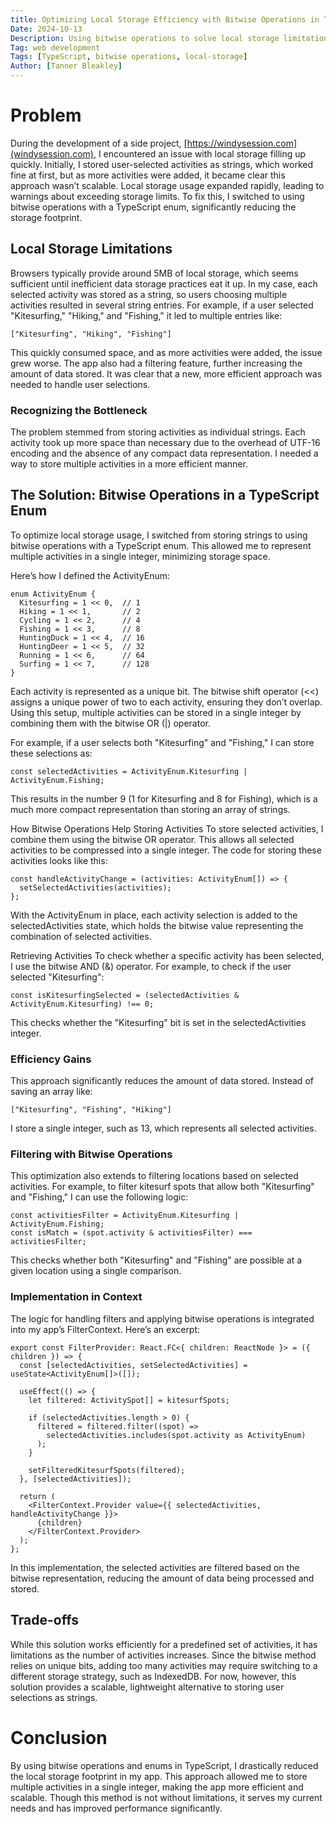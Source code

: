 ```yaml
---
title: Optimizing Local Storage Efficiency with Bitwise Operations in TypeScript Enum
Date: 2024-10-13
Description: Using bitwise operations to solve local storage limitations by compactly storing user-selected activities in a TypeScript application.
Tag: web development
Tags: [TypeScript, bitwise operations, local-storage]
Author: [Tanner Bleakley]
---
```


# Problem

During the development of a side project, [https://windysession.com](windysession.com), I encountered an issue with local storage filling up quickly. Initially, I stored user-selected activities as strings, which worked fine at first, but as more activities were added, it became clear this approach wasn’t scalable. Local storage usage expanded rapidly, leading to warnings about exceeding storage limits. To fix this, I switched to using bitwise operations with a TypeScript enum, significantly reducing the storage footprint.

## Local Storage Limitations

Browsers typically provide around 5MB of local storage, which seems sufficient until inefficient data storage practices eat it up. In my case, each selected activity was stored as a string, so users choosing multiple activities resulted in several string entries. For example, if a user selected "Kitesurfing," "Hiking," and "Fishing," it led to multiple entries like:

```TS
["Kitesurfing", "Hiking", "Fishing"]
```

This quickly consumed space, and as more activities were added, the issue grew worse. The app also had a filtering feature, further increasing the amount of data stored. It was clear that a new, more efficient approach was needed to handle user selections.

### Recognizing the Bottleneck

The problem stemmed from storing activities as individual strings. Each activity took up more space than necessary due to the overhead of UTF-16 encoding and the absence of any compact data representation. I needed a way to store multiple activities in a more efficient manner.

## The Solution: Bitwise Operations in a TypeScript Enum

To optimize local storage usage, I switched from storing strings to using bitwise operations with a TypeScript enum. This allowed me to represent multiple activities in a single integer, minimizing storage space.

Here’s how I defined the ActivityEnum:

```TS
enum ActivityEnum {
  Kitesurfing = 1 << 0,  // 1
  Hiking = 1 << 1,       // 2
  Cycling = 1 << 2,      // 4
  Fishing = 1 << 3,      // 8
  HuntingDuck = 1 << 4,  // 16
  HuntingDeer = 1 << 5,  // 32
  Running = 1 << 6,      // 64
  Surfing = 1 << 7,      // 128
}
```

Each activity is represented as a unique bit. The bitwise shift operator (<<) assigns a unique power of two to each activity, ensuring they don’t overlap. Using this setup, multiple activities can be stored in a single integer by combining them with the bitwise OR (|) operator.

For example, if a user selects both "Kitesurfing" and "Fishing," I can store these selections as:

```TS
const selectedActivities = ActivityEnum.Kitesurfing | ActivityEnum.Fishing;
```

This results in the number 9 (1 for Kitesurfing and 8 for Fishing), which is a much more compact representation than storing an array of strings.

How Bitwise Operations Help
Storing Activities
To store selected activities, I combine them using the bitwise OR operator. This allows all selected activities to be compressed into a single integer. The code for storing these activities looks like this:

```TS
const handleActivityChange = (activities: ActivityEnum[]) => {
  setSelectedActivities(activities);
};
```

With the ActivityEnum in place, each activity selection is added to the selectedActivities state, which holds the bitwise value representing the combination of selected activities.

Retrieving Activities
To check whether a specific activity has been selected, I use the bitwise AND (&) operator. For example, to check if the user selected "Kitesurfing":

```TS
const isKitesurfingSelected = (selectedActivities & ActivityEnum.Kitesurfing) !== 0;
```

This checks whether the "Kitesurfing" bit is set in the selectedActivities integer.

### Efficiency Gains

This approach significantly reduces the amount of data stored. Instead of saving an array like:

```TS
["Kitesurfing", "Fishing", "Hiking"]
```

I store a single integer, such as 13, which represents all selected activities.

### Filtering with Bitwise Operations

This optimization also extends to filtering locations based on selected activities. For example, to filter kitesurf spots that allow both "Kitesurfing" and "Fishing," I can use the following logic:

```TS
const activitiesFilter = ActivityEnum.Kitesurfing | ActivityEnum.Fishing;
const isMatch = (spot.activity & activitiesFilter) === activitiesFilter;
```

This checks whether both "Kitesurfing" and "Fishing" are possible at a given location using a single comparison.

### Implementation in Context

The logic for handling filters and applying bitwise operations is integrated into my app’s FilterContext. Here’s an excerpt:

```TSX
export const FilterProvider: React.FC<{ children: ReactNode }> = ({ children }) => {
  const [selectedActivities, setSelectedActivities] = useState<ActivityEnum[]>([]);

  useEffect(() => {
    let filtered: ActivitySpot[] = kitesurfSpots;

    if (selectedActivities.length > 0) {
      filtered = filtered.filter((spot) =>
        selectedActivities.includes(spot.activity as ActivityEnum)
      );
    }

    setFilteredKitesurfSpots(filtered);
  }, [selectedActivities]);

  return (
    <FilterContext.Provider value={{ selectedActivities, handleActivityChange }}>
      {children}
    </FilterContext.Provider>
  );
};
```

In this implementation, the selected activities are filtered based on the bitwise representation, reducing the amount of data being processed and stored.

## Trade-offs

While this solution works efficiently for a predefined set of activities, it has limitations as the number of activities increases. Since the bitwise method relies on unique bits, adding too many activities may require switching to a different storage strategy, such as IndexedDB. For now, however, this solution provides a scalable, lightweight alternative to storing user selections as strings.

# Conclusion

By using bitwise operations and enums in TypeScript, I drastically reduced the local storage footprint in my app. This approach allowed me to store multiple activities in a single integer, making the app more efficient and scalable. Though this method is not without limitations, it serves my current needs and has improved performance significantly.
